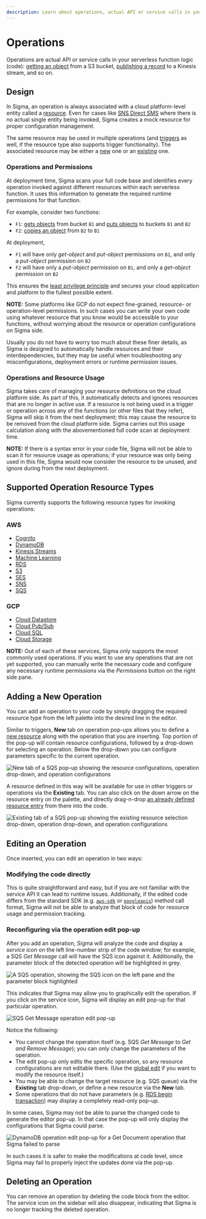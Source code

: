 ```yaml
---
description: Learn about operations, actual API or service calls in your serverless function logic inside SLAppForge Sigma cloud IDE
---
```


# Operations

Operations are actual API or service calls in your serverless function logic (code):
[getting an object](../components/aws/s3.md#get-object) from a S3 bucket,
[publishing a record](../components/aws/kinesis.md#put-record) to a Kinesis stream, and so on. 


## Design

In Sigma, an operation is always associated with a cloud platform-level entity called a [resource](resources.md).
Even for cases like [SNS Direct SMS](../components/aws/sns.md#sns-direct-sms-resource)
where there is no actual single entity being invoked, Sigma creates a mock resource for proper configuration management.

The same resource may be used in multiple operations
(and [triggers](triggers.md) as well, if the resource type also supports trigger functionality).
The associated resource may be either a [new](resources.md#new) one or an [existing](resources.md#existing) one.


### Operations and Permissions

At deployment time, Sigma scans your full code base and identifies every operation invoked against different resources
within each serverless function. It uses this information to generate the required runtime permissions for that function.

For example, consider two functions:
* `F1`: [gets objects](../components/aws/s3.md#get-object) from bucket `B1` and
[puts objects](../components/aws/s3.md#put-object) to buckets `B1` and `B2`
* `F2`: [copies an object](../components/aws/s3.md#copy-object) from `B2` to `B1`

At deployment,
* `F1` will have only *get-object* and *put-object* permissions on `B1`, and only a *put-object* permission on `B2`
* `F2` will have only a *put-object* permission on `B1`, and only a *get-object* permission on `B2`

This ensures the [least privilege principle](https://en.m.wikipedia.org/wiki/Principle_of_least_privilege)
and secures your cloud application and platform to the fullest possible extent.

**NOTE:** Some platforms like GCP do not expect fine-grained, resource- or operation-level permissions.
In such cases you can write your own code using whatever resource that you know would be accessible to your functions,
without worrying about the resource or operation configurations on Sigma side.

Usually you do not have to worry too much about these finer details,
as Sigma is designed to automatically handle resources and their interdependencies,
but they may be useful when troubleshooting any misconfigurations, deployment errors or runtime permission issues.


### Operations and Resource Usage

Sigma takes care of managing your resource definitions on the cloud platform side.
As part of this, it automatically detects and ignores resources that are no longer in active use.
If a resource is not being used in a trigger or operation across any of the functions (or other files that they refer),
Sigma will skip it from the next deployment; this may cause the resource to be removed from the cloud platform side.
Sigma carries out this usage calculation along with the abovementioned full code scan at deployment time.

**NOTE:** If there is a syntax error in your code file, Sigma will not be able to scan it for resource usage as operations;
if your resource was only being used in this file, Sigma would now consider the resource to be unused,
and ignore during from the next deployment.


## Supported Operation Resource Types

Sigma currently supports the following resource types for invoking operations:

### AWS

- [Cognito](../components/aws/cognito.md)
- [DynamoDB](../components/aws/dynamodb.md)
- [Kinesis Streams](../components/aws/kinesis.md#kinesis-stream-operations)
- [Machine Learning](../components/aws/machinelearning.md)
- [RDS](../components/aws/rds.md)
- [S3](../components/aws/s3.md#s3-for-operations)
- [SES](../components/aws/ses.md)
- [SNS](../components/aws/sns.md#sns-for-operations)
- [SQS](../components/aws/sqs.md)

### GCP

- [Cloud Datastore](../components/gcp/cloud-datastore.md)
- [Cloud Pub/Sub](../components/gcp/cloud-pub-sub.md#cloud-pubsub-as-an-operation)
- [Cloud SQL](../components/gcp/cloud-sql.md)
- [Cloud Storage](../components/gcp/cloud-storage.md#cloud-storage-as-an-operation)

**NOTE:** Out of each of these services, Sigma only supports the most commonly used operations.
If you want to use any operations that are not yet supported, you can manually write the necessary code
and configure any necessary runtime permissions via the *Permissions* button on the right side pane.


## Adding a New Operation

You can add an operation to your code by simply dragging the required resource type
from the left palette into the desired line in the editor.

Similar to triggers, **New** tab on operation pop-ups allows you to define a
[new resource](resources.md#new-resources-vs-existing-resources)
along with the operation that you are inserting. Top portion of the pop-up will contain resource configurations,
followed by a drop-down for selecting an operation.
Below the drop-down you can configure parameters specific to the current operation.

![**New** tab of a SQS pop-up showing the resource configurations, operation drop-down, and operation configurations](images/operation-sqs-get-message-with-new-queue.png)

A resource defined in this way will be available for use in other triggers or operations via the **Existing** tab.
You can also click on the down arrow on the resource entry on the palette,
and directly drag-n-drop [an already defined resource entry](resources.md#reusing-a-resource) from there into the code.

![**Existing** tab of a SQS pop-up showing the existing resource selection drop-down, operation drop-down, and operation configurations](images/operation-sqs-get-message-with-existing-queue.png)


## Editing an Operation

Once inserted, you can edit an operation in two ways:


### Modifying the code directly

This is quite straightforward and easy, but if you are not familiar with the service API it can lead to runtime issues.
Additionally, if the edited code differs from the standard SDK
(e.g. [`aws-sdk`](https://www.npmjs.com/package/aws-sdk) or [`googleapis`](https://www.npmjs.com/package/googleapis))
method call format, Sigma will not be able to analyze that block of code for resource usage and permission tracking.


### Reconfiguring via the operation edit pop-up

After you add an operation, Sigma will analyze the code and display a *service icon*
on the left line-number strip of the code window; for example, a SQS *Get Message* call will have the SQS icon against it.
Additionally, the parameter block of the detected operation will be highlighted in grey.

![A SQS operation, showing the SQS icon on the left pane and the parameter block highlighted](images/operation-highlighted-with-sidebar-service-icon.png)

This indicates that Sigma may allow you to graphically edit the operation. If you click on the service icon,
Sigma will display an edit pop-up for that particular operation.

![SQS *Get Message* operation edit pop-up](images/operation-sqs-get-message-edit.png)

Notice the following:

* You cannot change the operation itself (e.g. SQS *Get Message* to *Get and Remove Message*);
you can only change the parameters of the operation.
* The edit pop-up only edits the specific operation, so any resource configurations are not editable there.
(Use the [global edit](resources.md#modifying-a-resource) if you want to modify the resource itself.)
* You may be able to change the target resource (e.g. SQS queue) via the **Existing** tab drop-down,
or define a new resource via the **New** tab.
* Some operations that do not have parameters
(e.g. [RDS begin transaction](../components/aws/rds.md#begin-transaction-operation))
may display a completely read-only pop-up.

In some cases, Sigma may not be able to parse the changed code to generate the editor pop-up.
In that case the pop-up will only display the configurations that Sigma could parse.

![DynamoDB operation edit pop-up for a *Get Document* operation that Sigma failed to parse](images/operation-edit-not-supported.png)

In such cases it is safer to make the modifications at code level,
since Sigma may fail to properly inject the updates done via the pop-up.


## Deleting an Operation

You can remove an operation by deleting the code block from the editor.
The service icon on the sidebar will also disappear, indicating that Sigma is no longer tracking the deleted operation.